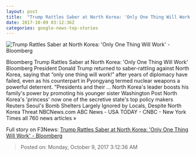 ```yaml
---
layout: post
title:  "Trump Rattles Saber at North Korea: 'Only One Thing Will Work' - Bloomberg"
date: 2017-10-09 03:12:36Z
categories: google-news-top-stories
---
```


![Trump Rattles Saber at North Korea: 'Only One Thing Will Work' - Bloomberg](https://assets.bwbx.io/images/users/iqjWHBFdfxIU/irvFdDRxgOEs/v0/1200x799.jpg)

Bloomberg Trump Rattles Saber at North Korea: 'Only One Thing Will Work' Bloomberg President Donald Trump returned to saber-rattling against North Korea, saying that “only one thing will work!” after years of diplomacy have failed, even as his counterpart in Pyongyang termed nuclear weapons a powerful deterrent. “Presidents and their ... North Korea's leader boosts his family's power by promoting his younger sister Washington Post North Korea's 'princess' now one of the secretive state's top policy makers Reuters Seoul's Bomb Shelters Largely Ignored by Locals, Despite North Korea Threat NBCNews.com ABC News - USA TODAY - CNBC - New York Times all 760 news articles »


Full story on F3News: [Trump Rattles Saber at North Korea: 'Only One Thing Will Work' - Bloomberg](http://www.f3nws.com/n/kGuu4B)

> Posted on: Monday, October 9, 2017 3:12:36 AM
